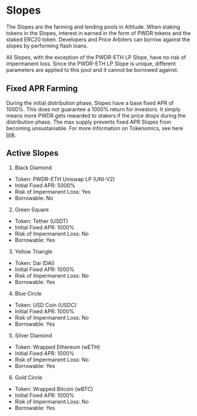 # Slopes

The Slopes are the farming and lending pools in Altitude. When staking tokens in the Slopes, interest in earned in the form of PWDR tokens and the staked ERC20 token. Developers and Price Arbiters can borrow against the slopes by performing flash loans. 

All Slopes, with the exception of the PWDR-ETH LP Slope, have no risk of impermanent loss. Since the PWDR-ETH LP Slope is unique, different parameters are applied to this pool and it cannot be borrowed against.

## Fixed APR Farming

During the initial distribution phase, Slopes have a base fixed APR of 1000%. This does ​not​ guarantee a 1000% return for investors. It simply means more PWDR gets rewarded to stakers if the price drops during the distribution phase. The max supply prevents fixed APR Slopes from becoming unsustainable. For more information on Tokenomics, see here [link]().

## Active Slopes

1. Black Diamond
  - Token: PWDR-ETH Uniswap LP (UNI-V2)
  - Initial Fixed APR: 5000%
  - Risk of Impermanent Loss: Yes
  - Borrowable: No
2. Green Square
  - Token: Tether (USDT)
  - Initial Fixed APR: 1000%
  - Risk of Impermanent Loss: No
  - Borrowable: Yes
3. Yellow Triangle
  - Token: Dai (DAI)
  - Initial Fixed APR: 1000%
  - Risk of Impermanent Loss: No
  - Borrowable: Yes
4. Blue Circle
  - Token: USD Coin (USDC)
  - Initial Fixed APR: 1000%
  - Risk of Impermanent Loss: No
  - Borrowable: Yes
5. Silver Diamond
  - Token: Wrapped Ethereum (wETH)
  - Initial Fixed APR: 1000%
  - Risk of Impermanent Loss: No
  - Borrowable: Yes
6. Gold Circle
  - Token: Wrapped Bitcoin (wBTC)
  - Initial Fixed APR: 1000%
  - Risk of Impermanent Loss: No
  - Borrowable: Yes